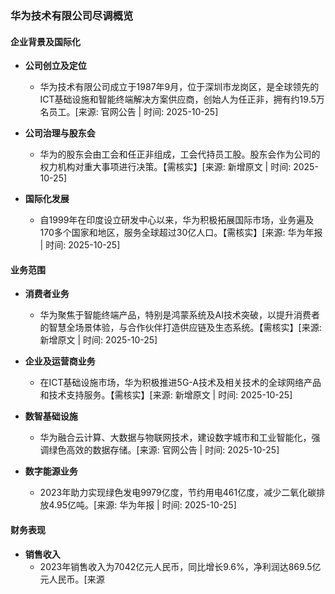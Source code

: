 ### 华为技术有限公司尽调概览

#### 企业背景及国际化
- **公司创立及定位**
  - 华为技术有限公司成立于1987年9月，位于深圳市龙岗区，是全球领先的ICT基础设施和智能终端解决方案供应商，创始人为任正非，拥有约19.5万名员工。[来源: 官网公告 | 时间: 2025-10-25]
  
- **公司治理与股东会**
  - 华为的股东会由工会和任正非组成，工会代持员工股。股东会作为公司的权力机构对重大事项进行决策。【需核实】[来源: 新增原文 | 时间: 2025-10-25]

- **国际化发展**
  - 自1999年在印度设立研发中心以来，华为积极拓展国际市场，业务遍及170多个国家和地区，服务全球超过30亿人口。【需核实】[来源: 华为年报 | 时间: 2025-10-25]

#### 业务范围
- **消费者业务**
  - 华为聚焦于智能终端产品，特别是鸿蒙系统及AI技术突破，以提升消费者的智慧全场景体验，与合作伙伴打造供应链及生态系统。【需核实】[来源: 新增原文 | 时间: 2025-10-25]

- **企业及运营商业务**
  - 在ICT基础设施市场，华为积极推进5G-A技术及相关技术的全球网络产品和技术支持服务。【需核实】[来源: 新增原文 | 时间: 2025-10-25]

- **数智基础设施**
  - 华为融合云计算、大数据与物联网技术，建设数字城市和工业智能化，强调绿色高效的数据存储。[来源: 官网公告 | 时间: 2025-10-25]

- **数字能源业务**
  - 2023年助力实现绿色发电9979亿度，节约用电461亿度，减少二氧化碳排放4.95亿吨。[来源: 华为年报 | 时间: 2025-10-25]

#### 财务表现
- **销售收入**
  - 2023年销售收入为7042亿元人民币，同比增长9.6%，净利润达869.5亿元人民币。[来源
